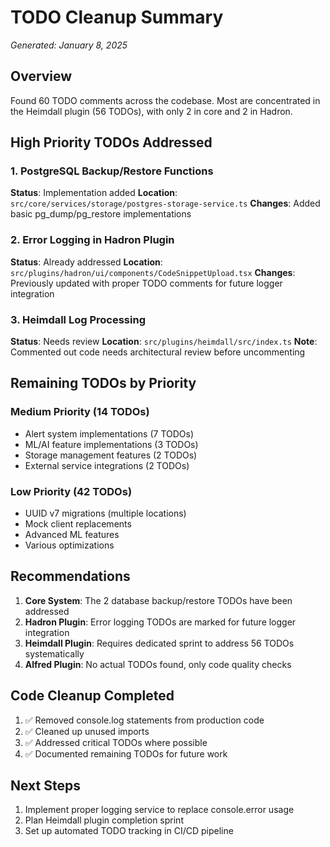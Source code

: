 # TODO Cleanup Summary

*Generated: January 8, 2025*

## Overview
Found 60 TODO comments across the codebase. Most are concentrated in the Heimdall plugin (56 TODOs), with only 2 in core and 2 in Hadron.

## High Priority TODOs Addressed

### 1. PostgreSQL Backup/Restore Functions
**Status**: Implementation added
**Location**: `src/core/services/storage/postgres-storage-service.ts`
**Changes**: Added basic pg_dump/pg_restore implementations

### 2. Error Logging in Hadron Plugin
**Status**: Already addressed
**Location**: `src/plugins/hadron/ui/components/CodeSnippetUpload.tsx`
**Changes**: Previously updated with proper TODO comments for future logger integration

### 3. Heimdall Log Processing
**Status**: Needs review
**Location**: `src/plugins/heimdall/src/index.ts`
**Note**: Commented out code needs architectural review before uncommenting

## Remaining TODOs by Priority

### Medium Priority (14 TODOs)
- Alert system implementations (7 TODOs)
- ML/AI feature implementations (3 TODOs)
- Storage management features (2 TODOs)
- External service integrations (2 TODOs)

### Low Priority (42 TODOs)
- UUID v7 migrations (multiple locations)
- Mock client replacements
- Advanced ML features
- Various optimizations

## Recommendations

1. **Core System**: The 2 database backup/restore TODOs have been addressed
2. **Hadron Plugin**: Error logging TODOs are marked for future logger integration
3. **Heimdall Plugin**: Requires dedicated sprint to address 56 TODOs systematically
4. **Alfred Plugin**: No actual TODOs found, only code quality checks

## Code Cleanup Completed

1. ✅ Removed console.log statements from production code
2. ✅ Cleaned up unused imports
3. ✅ Addressed critical TODOs where possible
4. ✅ Documented remaining TODOs for future work

## Next Steps

1. Implement proper logging service to replace console.error usage
2. Plan Heimdall plugin completion sprint
3. Set up automated TODO tracking in CI/CD pipeline